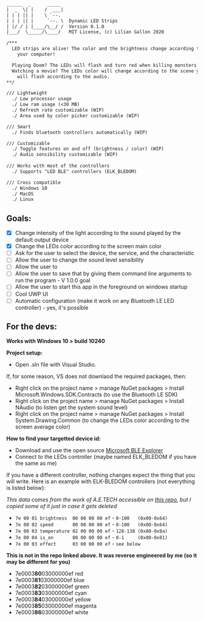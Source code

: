 ```txt
______  _      _____
|  _  \| |    /  ___|
| | | || |    \ `--.
| | | || |     `--. \  Dynamic LED Strips
| |/ / | |____/\__/ /  Version 0.1.0
|___/  \_____/\____/   MIT License, (c) Lilian Gallon 2020

/***
  LED strips are alive! The color and the brightness change according to the activity of
    your computer!

  Playing Doom? The LEDs will flash and turn red when killing monsters.
  Watching a movie? The LEDs color will change according to the scene you're looking at and
    will flash according to the audio.
**/

/// Lightweight 
  ./ Low processor usage
  ./ Low ram usage (<30 MB)
  ./ Refresh rate customizable (WIP)
  ./ Area used by color picker customizable (WIP)

/// Smart
  ./ Finds bluetooth controllers automatically (WIP)

/// Customizable 
  ./ Toggle features on and off (brightness / color) (WIP)
  ./ Audio sensibility customizable (WIP)
  
/// Works with most of the controllers
  ./ Supports "LED BLE" controllers (ELK_BLEDOM)

/// Cross compatible
  ./ Windows 10
  ./ MacOS
  ./ Linux
```

## Goals:

- [x] Change intensity of the light according to the sound played by the default output device
- [x] Change the LEDs color according to the screen main color
- [ ] Ask for the user to select the device, the service, and the characteristic
- [ ] Allow the user to change the sound level sensibility
- [ ] Allow the user to 
- [ ] Allow the user to save that by giving them command line arguments to run the program - V 1.0.0 goal
- [ ] Allow the user to start this app in the foreground on windows startup
- [ ] Cool UWP UI
- [ ] Automatic configuration (make it work on any Bluetooth LE LED controller) - yes, it's possible

## For the devs:

**Works with Windows 10 > build 10240**

**Project setup:**
- Open .sln file with Visual Studio.

If, for some reason, VS does not downlaod the required packages, then:
- Right click on the project name > manage NuGet packages > Install Microsoft.Windows.SDK.Contracts (to use the Bluetooth LE SDK)
- Right click on the project name > manage NuGet packages > Install NAudio (to listen get the system sound level)
- Right click on the project name > manage NuGet packages > Install System.Drawing.Common (to change the LEDs color according to the screen average color)

**How to find your targetted device id:**
- Download and use the open source [Microsoft BLE Explorer](https://www.microsoft.com/en-us/p/bluetooth-le-explorer/9n0ztkf1qd98?activetab=pivot:overviewtab)
- Connect to the LEDs controller (maybe named ELK_BLEDOM  if you have the same as me)

If you have a different controller, nothing changes expect the thing that you will write. Here is an example with ELK-BLEDOM controllers (not everything is listed below):

*This data comes from the work of A.E.TECH accessible on [this repo](https://github.com/arduino12/ble_rgb_led_strip_controller), but I copied some of it just in case it gets deleted*

- `7e 00 01 brightness  00 00 00 00 ef` - `0-100   (0x00-0x64)`
- `7e 00 02 speed       00 00 00 00 ef` - `0-100   (0x00-0x64)`
- `7e 00 03 temperature 02 00 00 00 ef` - `128-138 (0x80-0x8a)`
- `7e 00 04 is_on       00 00 00 00 ef` - `0-1     (0x00-0x01)`
- `7e 00 03 effect      03 00 00 00 ef` - `see below`

**This is not in the repo linked above. It was reverse engineered by me (so it may be different for you)**

- 7e0003**80**03000000ef red
- 7e0003**81**03000000ef blue
- 7e0003**82**03000000ef green
- 7e0003**83**03000000ef cyan
- 7e0003**84**03000000ef yellow
- 7e0003**85**03000000ef magenta
- 7e0003**86**03000000ef white
